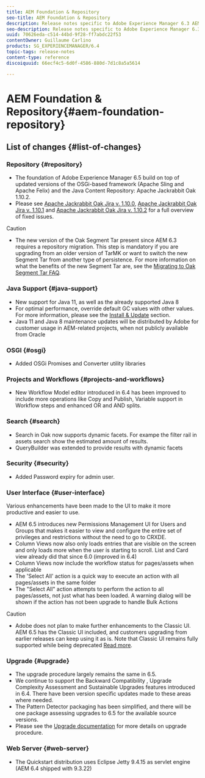```yaml
---
title: AEM Foundation & Repository
seo-title: AEM Foundation & Repository
description: Release notes specific to Adobe Experience Manager 6.3 AEM Platform and Repository.
seo-description: Release notes specific to Adobe Experience Manager 6.3 AEM Platform and Repository.
uuid: 70626eda-c514-44bd-9f28-ff7abdc22f53
contentOwner: Guillaume Carlino
products: SG_EXPERIENCEMANAGER/6.4
topic-tags: release-notes
content-type: reference
discoiquuid: 66ecf4c5-6d0f-4586-880d-7d1c8a5a5614

---
```


# AEM Foundation & Repository{#aem-foundation-repository}

## List of changes {#list-of-changes}

### Repository {#repository}

* The foundation of Adobe Experience Manager 6.5 build on top of updated versions of the OSGi-based framework (Apache Sling and Apache Felix) and the Java Content Repository: Apache Jackrabbit Oak 1.10.2.
* Please see [Apache Jackrabbit Oak Jira v. 1.10.0](http://archive.apache.org/dist/jackrabbit/oak/1.10.0/RELEASE-NOTES.txt), [Apache Jackrabbit Oak Jira v. 1.10.1](http://archive.apache.org/dist/jackrabbit/oak/1.10.1/RELEASE-NOTES.txt) and [Apache Jackrabbit Oak Jira v. 1.10.2](http://archive.apache.org/dist/jackrabbit/oak/1.10.2/RELEASE-NOTES.txt) for a full overview of fixed issues.

>[!CAUTION]
>
>* The new version of the Oak Segment Tar present since AEM 6.3 requires a repository migration. This step is mandatory if you are upgrading from an older version of TarMK or want to switch the new Segment Tar from another type of persistence. For more information on what the benefits of the new Segment Tar are, see the [Migrating to Oak Segment Tar FAQ](/sites/deploying/using/revision-cleanup.md#migrating-to-oak-segment-tar).
>

### Java Support {#java-support}

* New support for Java 11, as well as the already supported Java 8
* For optimal performance, override default GC values with other values. For more information, please see the [Install & Update](../sites/deploying/using/custom-standalone-install.md) section.
* Java 11 and Java 8 maintenance updates will be distributed by Adobe for customer usage in AEM-related projects, when not publicly available from Oracle

### OSGI {#osgi}

* Added OSGi Promises and Converter utility libraries

### Projects and Workflows {#projects-and-workflows}

* New Workflow Model editor introduced in 6.4 has been improved to include more operations like Copy and Publish, Variable support in Workflow steps and enhanced OR and AND splits.

### Search {#search}

* Search in Oak now supports dynamic facets. For exampe the filter rail in assets search show the estimated amount of results.
* QueryBuilder was extended to provide results with dynamic facets

### Security {#security}

* Added Password expiry for admin user.

### User Interface {#user-interface}

Various enhancements have been made to the UI to make it more productive and easier to use.

* AEM 6.5 introduces new Permissions Management UI for Users and Groups that makes it easier to view and configure the entire set of privileges and restrictions without the need to go to CRXDE.
* Column Views now also only loads entries that are visible on the screen and only loads more when the user is starting to scroll. List and Card view already did that since 6.0 (improved in 6.4)
* Column Views now include the workflow status for pages/assets when applicable
* The 'Select All' action is a quick way to execute an action with all pages/assets in the same folder
* The "Select All" action attempts to perform the action to all pages/assets, not just what has been loaded. A warning dialog will be shown if the action has not been upgrade to handle Bulk Actions

>[!CAUTION]
>
>* Adobe does not plan to make further enhancements to the Classic UI. AEM 6.5 has the Classic UI included, and customers upgrading from earlier releases can keep using it as is. Note that Classic UI remains fully supported while being deprecated [Read more](../sites/deploying/using/ui-recommendations.md).
>

### Upgrade {#upgrade}

* The upgrade procedure largely remains the same in 6.5. 
* We continue to support the Backward Compatibility , Upgrade Complexity Assessment and Sustainable Upgrades features introduced in 6.4. There have been version specific updates made to these areas where needed.
* The Pattern Detector packaging has been simplified, and there will be one package assessing upgrades to 6.5 for the available source versions. 
* Please see the [Upgrade documentation](../sites/deploying/using/upgrade.md) for more details on upgrade procedure.

### Web Server {#web-server}

* The Quickstart distribution uses Eclipse Jetty 9.4.15 as servlet engine (AEM 6.4 shipped with 9.3.22)

